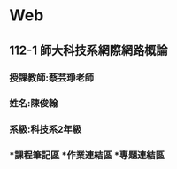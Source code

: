 # Web

## 112-1 師大科技系網際網路概論

###  授課教師:蔡芸琤老師

###  姓名:陳俊翰
###  系級:科技系2年級
###  *課程筆記區 *作業連結區 *專題連結區

